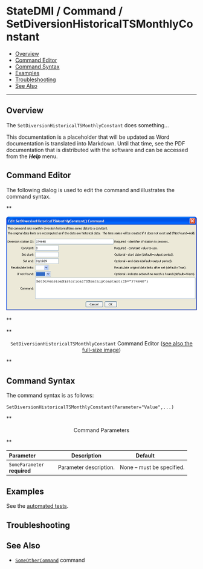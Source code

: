 # StateDMI / Command / SetDiversionHistoricalTSMonthlyConstant #

* [Overview](#overview)
* [Command Editor](#command-editor)
* [Command Syntax](#command-syntax)
* [Examples](#examples)
* [Troubleshooting](#troubleshooting)
* [See Also](#see-also)

-------------------------

## Overview ##

The `SetDiversionHistoricalTSMonthlyConstant` does something...

This documentation is a placeholder that will be updated as Word documentation is translated into Markdown.
Until that time, see the PDF documentation that is distributed with the software and can be accessed
from the ***Help*** menu.

## Command Editor ##

The following dialog is used to edit the command and illustrates the command syntax.

**<p style="text-align: center;">
![SetDiversionHistoricalTSMonthlyConstant](SetDiversionHistoricalTSMonthlyConstant.png)
</p>**

**<p style="text-align: center;">
`SetDiversionHistoricalTSMonthlyConstant` Command Editor (<a href="../SetDiversionHistoricalTSMonthlyConstant.png">see also the full-size image</a>)
</p>**

## Command Syntax ##

The command syntax is as follows:

```text
SetDiversionHistoricalTSMonthlyConstant(Parameter="Value",...)
```
**<p style="text-align: center;">
Command Parameters
</p>**

| **Parameter**&nbsp;&nbsp;&nbsp;&nbsp;&nbsp;&nbsp;&nbsp;&nbsp;&nbsp;&nbsp;&nbsp;&nbsp; | **Description** | **Default**&nbsp;&nbsp;&nbsp;&nbsp;&nbsp;&nbsp;&nbsp;&nbsp;&nbsp;&nbsp; |
| --------------|-----------------|----------------- |
|`SomeParameter`<br>**required**|Parameter description.|None – must be specified.|

## Examples ##

See the [automated tests](https://github.com/OpenCDSS/cdss-app-statedmi-test/tree/master/test/regression/commands/SetDiversionHistoricalTSMonthlyConstant).

## Troubleshooting ##

## See Also ##

* [`SomeOtherCommand`](../SomeOtherCommand/SomeOtherCommand) command

